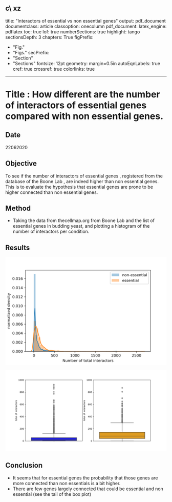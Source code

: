 c\   xz
---
title: "Interactors of essential vs non essential genes"
output: pdf_document
documentclass: article
classoption: onecolumn
pdf_document:
latex_engine: pdflatex
toc: true
lof: true
numberSections: true
highlight: tango
sectionsDepth: 3
chapters: True
figPrefix:
  - "Fig."
  - "Figs."
secPrefix:
  - "Section"
  - "Sections"
fontsize: 12pt
geometry: margin=0.5in
autoEqnLabels: true
cref: true
crossref: true
colorlinks: true
---
# Title : How different are the number of interactors of essential genes compared with non essential genes. 

## Date
22062020

## Objective

To see if the number of interactors of essential genes , registered from the database of the Boone Lab , are indeed higher than non essential genes. 
 This is to evaluate the hypothesis that essential genes are prone to be higher connected than non essential genes. 

## Method
- Taking the data from thecellmap.org from Boone Lab and the list of essential genes in budding yeast, and plotting a histogram of the number of interactors per condition.

## Results

![](../images/22062020-essential-and-not-essential-genes-number-of-interactors.png)

![](../images/22062020-essential-and-not-essential-genes-number-of-interactors-boxplot.png)

## Conclusion

- It seems that for essential genes the probability that those genes are more connected than non essentials is a bit higher. 
- There are few genes largely connected that could be essential and non essential (see the tail of the box plot)